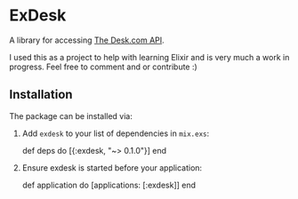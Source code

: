 # ExDesk

A library for accessing [The Desk.com API](http://dev.desk.com). 

I used this as a project to help with learning Elixir and is very much a work in progress. Feel free to comment and or contribute :)

## Installation

The package can be installed via:

  1. Add `exdesk` to your list of dependencies in `mix.exs`:

        def deps do
          [{:exdesk, "~> 0.1.0"}]
        end

  2. Ensure exdesk is started before your application:

        def application do
          [applications: [:exdesk]]
        end
